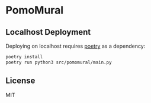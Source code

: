 # PomoMural

## Localhost Deployment

Deploying on localhost requires [poetry](https://python-poetry.org/) as a dependency:

```bash
poetry install
poetry run python3 src/pomomural/main.py
```

## License

MIT